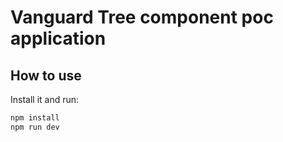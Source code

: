 # Vanguard Tree component poc application

## How to use

Install it and run:

```bash
npm install
npm run dev
```
